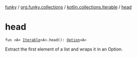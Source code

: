 [funky](../../index.md) / [org.funky.collections](../index.md) / [kotlin.collections.Iterable](index.md) / [head](.)

# head

`fun <A> `[`Iterable`](https://kotlinlang.org/api/latest/jvm/stdlib/kotlin.collections/-iterable/index.html)`<A>.head(): `[`Option`](../../org.funky.option/-option/index.md)`<A>`

Extract the first element of a list and wraps it in an Option.

